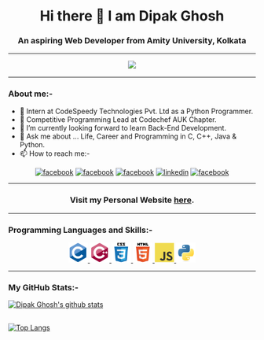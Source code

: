 <h1 align="center"> Hi there 👋 I am Dipak Ghosh</h1>
<h3 align="center">An aspiring Web Developer from Amity University, Kolkata</h3>
<hr>
<p align="center"> <img src="https://komarev.com/ghpvc/?username=DGreat49251&label=Profile%20views&color=0e75b6&style=flat" /> </p>
<hr>
<h3>About me:-</h3>
 
- 🔭 Intern at CodeSpeedy Technologies Pvt. Ltd as a Python Programmer. 
- 🔭 Competitive Programming Lead at Codechef AUK Chapter.
- 🌱 I’m currently looking forward to learn Back-End Development.
- 💬 Ask me about ... Life, Career and Programming in C, C++, Java & Python.
- 📫 How to reach me:-

<p align="center">
 <a href="https://www.facebook.com/dg15.dgreat49251/about"><img align="center"
            src="https://cdn.jsdelivr.net/npm/simple-icons@3.0.1/icons/facebook.svg" alt="facebook" height="30"
            width="40" /></i></a>
 <a href="mailto:dipakghosh_professional@outlook.com"><img align="center" src="https://cdn.jsdelivr.net/npm/simple-icons@3.0.1/icons/mail-dot-ru.svg" alt="facebook" height="30"
            width="40" /></i></a></a>
 <a href="https://www.instagram.com/dipakghosh49251/"><img align="center"
            src="https://cdn.jsdelivr.net/npm/simple-icons@3.0.1/icons/instagram.svg" alt="facebook" height="30"
            width="40" /></i></a>
 <a href="https://www.linkedin.com/in/dipak-ghosh-3b9409203"><img align="center"
            src="https://cdn.jsdelivr.net/npm/simple-icons@3.0.1/icons/linkedin.svg" alt="linkedin" height="30"
            width="40" /></a>
 <a href="https://github.com/DGreat49251"><img align="center"
            src="https://cdn.jsdelivr.net/npm/simple-icons@3.0.1/icons/github.svg" alt="facebook" height="30"
            width="40" /></i></i></a>  
 </p>
 <hr>
 <h3 align="center">Visit my Personal Website <a href="https://dgreat49251.github.io/dipak-ghosh/">here</a>.</h3>
 <hr>
 <h3>Programming Languages and Skills:-</h3>
<p align="center">
<a href="https://www.cprogramming.com/" target="_blank"> <img
            src="https://raw.githubusercontent.com/devicons/devicon/master/icons/c/c-original.svg" alt="c" width="40"
            height="40" /> </a>
<a href="https://www.w3schools.com/cpp/" target="_blank"> <img
            src="https://raw.githubusercontent.com/devicons/devicon/master/icons/cplusplus/cplusplus-original.svg"
            alt="cplusplus" width="40" height="40" /> </a>
 <a href="https://www.w3schools.com/css/" target="_blank">
        <img src="https://raw.githubusercontent.com/devicons/devicon/master/icons/css3/css3-original-wordmark.svg"
            alt="css3" width="40" height="40" /> </a>
<a href="https://www.w3.org/html/" target="_blank"> <img
            src="https://raw.githubusercontent.com/devicons/devicon/master/icons/html5/html5-original-wordmark.svg"
            alt="html5" width="40" height="40" /> </a>
 <a href="https://developer.mozilla.org/en-US/docs/Web/JavaScript" target="_blank"> <img
            src="https://raw.githubusercontent.com/devicons/devicon/master/icons/javascript/javascript-original.svg"
            alt="javascript" width="40" height="40" /> </a>
 <a href="https://www.python.org" target="_blank"> <img
            src="https://raw.githubusercontent.com/devicons/devicon/master/icons/python/python-original.svg"
            alt="python" width="40" height="40" /> </a>
 </p>
 <hr>
<h3>My GitHub Stats:-</h3>

[![Dipak Ghosh's github
stats](https://github-readme-stats.vercel.app/api?username=DGreat49251&count_private=true&theme=highcontrast&include_all_commits=true&show_icons=true)](https://github.com/anuraghazra/github-readme-stats)
##
[![Top
Langs](https://github-readme-stats.vercel.app/api/top-langs/?username=DGreat49251&langs_count=20&theme=highcontrast)](https://github.com/anuraghazra/github-readme-stats)
